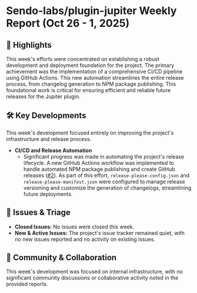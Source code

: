 # Sendo-labs/plugin-jupiter Weekly Report (Oct 26 - 1, 2025)

## 🚀 Highlights
This week's efforts were concentrated on establishing a robust development and deployment foundation for the project. The primary achievement was the implementation of a comprehensive CI/CD pipeline using GitHub Actions. This new automation streamlines the entire release process, from changelog generation to NPM package publishing. This foundational work is critical for ensuring efficient and reliable future releases for the Jupiter plugin.

## 🛠️ Key Developments
This week's development focused entirely on improving the project's infrastructure and release process.

- **CI/CD and Release Automation**
  - Significant progress was made in automating the project's release lifecycle. A new GitHub Actions workflow was implemented to handle automated NPM package publishing and create GitHub releases ([#2](https://github.com/Sendo-labs/plugin-jupiter/pull/2)). As part of this effort, `release-please-config.json` and `release-please-manifest.json` were configured to manage release versioning and customize the generation of changelogs, streamlining future deployments.

## 🐛 Issues & Triage
- **Closed Issues:** No issues were closed this week.
- **New & Active Issues:** The project's issue tracker remained quiet, with no new issues reported and no activity on existing issues.

## 💬 Community & Collaboration
This week's development was focused on internal infrastructure, with no significant community discussions or collaborative activity noted in the provided reports.
